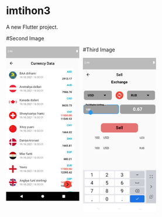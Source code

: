 # imtihon3

A new Flutter project.

 #Second Image
     
<img src="https://github.com/SobirovIbrohim277/Currency/blob/main/assets/images/Screenshot_1634655203.png"
     alt="Onboarding page"
     style="float: left; margin-right: 10px;" width="200" />
     
 #Third Image   
     
<img src="https://github.com/SobirovIbrohim277/Currency/blob/main/assets/images/Screenshot_1634655198.png"
     alt="Onboarding page"
     style="float: left; margin-right: 10px;" width="200" />
